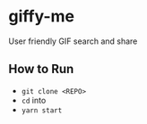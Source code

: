 # giffy-me

User friendly GIF search and share

## How to Run
- `git clone <REPO>`
- `cd` into <REPO>
- `yarn start`
